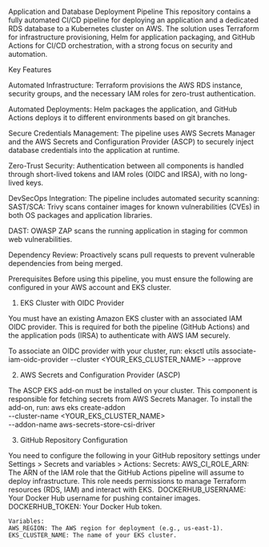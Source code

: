Application and Database Deployment Pipeline This repository contains a fully automated CI/CD pipeline for deploying an application and a dedicated RDS database to a Kubernetes cluster on AWS. The solution uses Terraform for infrastructure provisioning, Helm for application packaging, and GitHub Actions for CI/CD orchestration, with a strong focus on security and automation. 

Key Features

Automated Infrastructure: Terraform provisions the AWS RDS instance, security groups, and the necessary IAM roles for zero-trust authentication.

Automated Deployments: Helm packages the application, and GitHub Actions deploys it to different environments based on git branches.

Secure Credentials Management: The pipeline uses AWS Secrets Manager and the AWS Secrets and Configuration Provider (ASCP) to securely inject database credentials into the application at runtime. 

Zero-Trust Security: Authentication between all components is handled through short-lived tokens and IAM roles (OIDC and IRSA), with no long-lived keys. 

DevSecOps Integration: The pipeline includes automated security scanning: 
SAST/SCA: Trivy scans container images for known vulnerabilities (CVEs) in both OS packages and application libraries. 

DAST: OWASP ZAP scans the running application in staging for common web vulnerabilities. 

Dependency Review: Proactively scans pull requests to prevent vulnerable dependencies from being merged. 

Prerequisites
Before using this pipeline, you must ensure the following are configured in your AWS account and EKS cluster. 

1. EKS Cluster with OIDC Provider 

You must have an existing Amazon EKS cluster with an associated IAM OIDC provider. This is required for both the pipeline (GitHub Actions) and the application pods (IRSA) to authenticate with AWS IAM securely. 

To associate an OIDC provider with your cluster, run: 
eksctl utils associate-iam-oidc-provider --cluster <YOUR_EKS_CLUSTER_NAME> --approve 

2. AWS Secrets and Configuration Provider (ASCP)

The ASCP EKS add-on must be installed on your cluster. This component is responsible for fetching secrets from AWS Secrets Manager.
To install the add-on, run:
aws eks create-addon \
    --cluster-name <YOUR_EKS_CLUSTER_NAME> \
    --addon-name aws-secrets-store-csi-driver

3. GitHub Repository Configuration
   
You need to configure the following in your GitHub repository settings under Settings > Secrets and variables > Actions:
	Secrets:
	AWS_CI_ROLE_ARN: The ARN of the IAM role that the GitHub Actions pipeline will assume to deploy infrastructure. This role needs permissions to manage Terraform resources 
 	(RDS, IAM) and interact with EKS. 
	DOCKERHUB_USERNAME: Your Docker Hub username for pushing container images.
	DOCKERHUB_TOKEN: Your Docker Hub token.
 
	Variables:
	AWS_REGION: The AWS region for deployment (e.g., us-east-1).
	EKS_CLUSTER_NAME: The name of your EKS cluster. 


